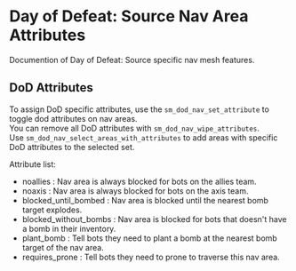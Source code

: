 # Day of Defeat: Source Nav Area Attributes

Documention of Day of Defeat: Source specific nav mesh features.

## DoD Attributes

To assign DoD specific attributes, use the `sm_dod_nav_set_attribute` to toggle dod attributes on nav areas.    
You can remove all DoD attributes with `sm_dod_nav_wipe_attributes`.    
Use `sm_dod_nav_select_areas_with_attributes` to add areas with specific DoD attributes to the selected set.    

Attribute list:    

- noallies : Nav area is always blocked for bots on the allies team.
- noaxis : Nav area is always blocked for bots on the axis team.
- blocked_until_bombed : Nav area is blocked until the nearest bomb target explodes.
- blocked_without_bombs : Nav area is blocked for bots that doesn't have a bomb in their inventory.
- plant_bomb : Tell bots they need to plant a bomb at the nearest bomb target of the nav area.
- requires_prone : Tell bots they need to prone to traverse this nav area.